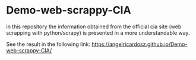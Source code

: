 # Demo-web-scrappy-CIA
in this repository the information obtained from the official cia site (web scrapping with python/scrapy) is presented in a more understandable way. 

See the result in the following link: 
  https://angelricardosz.github.io/Demo-web-scrappy-CIA/
